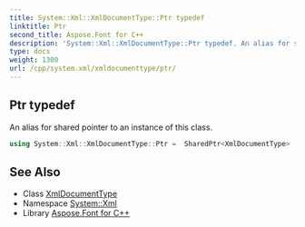 ```yaml
---
title: System::Xml::XmlDocumentType::Ptr typedef
linktitle: Ptr
second_title: Aspose.Font for C++
description: 'System::Xml::XmlDocumentType::Ptr typedef. An alias for shared pointer to an instance of this class in C++.'
type: docs
weight: 1300
url: /cpp/system.xml/xmldocumenttype/ptr/
---
```

## Ptr typedef


An alias for shared pointer to an instance of this class.

```cpp
using System::Xml::XmlDocumentType::Ptr =  SharedPtr<XmlDocumentType>
```

## See Also

* Class [XmlDocumentType](../)
* Namespace [System::Xml](../../)
* Library [Aspose.Font for C++](../../../)
